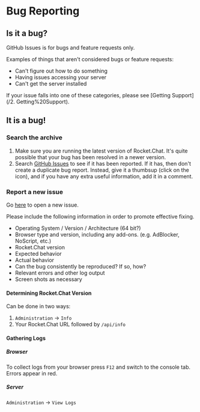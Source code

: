 # Bug Reporting

## Is it a bug?

GitHub Issues is for bugs and feature requests only.

Examples of things that aren't considered bugs or feature requests:

* Can't figure out how to do something
* Having issues accessing your server
* Can't get the server installed

If your issue falls into one of these categories, please see [Getting
Support](/2. Getting%20Support).

## It is a bug!

### Search the archive

1. Make sure you are running the latest version of Rocket.Chat. It's
   quite possible that your bug has been resolved in a newer version.
1. Search [GitHub
   Issues](https://github.com/RocketChat/Rocket.Chat/issues) to see if
   it has been reported. If it has, then don't create a duplicate bug
   report. Instead, give it a thumbsup (click on the icon), and if you
   have any extra useful information, add it in a comment.

### Report a new issue

Go [here](https://github.com/RocketChat/Rocket.Chat/issues/new) to open
a new issue.

Please include the following information in order to promote effective
fixing.

* Operating System / Version / Architecture (64 bit?)
* Browser type and version, including any add-ons. (e.g. AdBlocker,
  NoScript, etc.)
* Rocket.Chat version
* Expected behavior
* Actual behavior
* Can the bug consistently be reproduced? If so, how?
* Relevant errors and other log output
* Screen shots as necessary

#### Determining Rocket.Chat Version

Can be done in two ways:

1. `Administration` -> `Info`
1. Your Rocket.Chat URL followed by `/api/info`

#### Gathering Logs

##### Browser

To collect logs from your browser press `F12` and switch to the console
tab.  Errors appear in red.

##### Server

`Administration` -> `View Logs`
